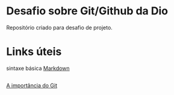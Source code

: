 # Desafio sobre Git/Github da Dio
Repositório criado para desafio de projeto.
# Links úteis
sintaxe básica 
[Markdown](https://www.markdownguide.org/getting-started/)
## 
[A importância do Git](https://www.hostgator.com.br/blog/git-o-sistema-de-controle/#:~:text=O%20Git%20%C3%A9%20essencial%20em,conflitos%20entre%20as%20altera%C3%A7%C3%B5es%20realizadas.&text=Nesse%20caso%2C%20o%20Git%20permite,a%20vers%C3%A3o%20antiga%20do%20projeto.)

